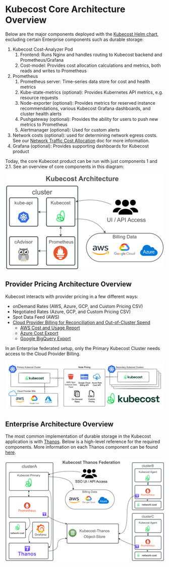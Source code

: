 # Kubecost Core Architecture Overview

Below are the major components deployed with the [Kubecost Helm chart](/install-and-configure/install//install.md), excluding certain Enterprise components such as durable storage:

1. Kubecost Cost-Analyzer Pod
   1. Frontend: Runs Nginx and handles routing to Kubecost backend and Prometheus/Grafana
   2. Cost-model: Provides cost allocation calculations and metrics, both reads and writes to Prometheus
2. Prometheus
   1. Prometheus server: Time-series data store for cost and health metrics
   2. Kube-state-metrics (optional): Provides Kubernetes API metrics, e.g. resource requests
   3. Node-exporter (optional): Provides metrics for reserved instance recommendations, various Kubecost Grafana dashboards, and cluster health alerts
   4. Pushgateway (optional): Provides the ability for users to push new metrics to Prometheus
   5. Alertmanager (optional): Used for custom alerts
3. Network costs (optional): used for determining network egress costs. See our [Network Traffic Cost Allocation](/using-kubecost/navigating-the-kubecost-ui/cost-allocation/network-allocation.md) doc for more information.
4. Grafana (optional): Provides supporting dashboards for Kubecost product

Today, the core Kubecost product can be run with just components 1 and 2.1. See an overview of core components in this diagram:

![Architecture Overview](/images/arch.png)

## Provider Pricing Architecture Overview

Kubecost interacts with provider pricing in a few different ways:

* onDemand Rates (AWS, Azure, GCP, and Custom Pricing CSV)
* Negotiated Rates (Azure, GCP, and Custom Pricing CSV)
* Spot Data Feed (AWS)
* [Cloud Provider Billing for Reconciliation and Out-of-Cluster Spend](/install-and-configure/install/cloud-integration/README.md)
  * [AWS Cost and Usage Report](/install-and-configure/install/cloud-integration/aws-cloud-integrations/aws-cloud-integrations.md)
  * [Azure Cost Export](/install-and-configure/install/cloud-integration/azure-out-of-cluster/azure-out-of-cluster.md)
  * [Google BigQuery Export](/install-and-configure/install/cloud-integration/gcp-out-of-cluster/README.md)

In an Enterprise federated setup, only the Primary Kubecost Cluster needs access to the Cloud Provider Billing.

![Provider Pricing Overview](/images/cloud-bill-diagram.png)

## Enterprise Architecture Overview

The most common implementation of durable storage in the Kubecost application is with [Thanos](https://thanos.io/). Below is a high-level reference for the required components. More information on each Thanos component can be found [here](https://thanos.io/tip/components/).

![Thanos Overview](/images/thanos-architecture.png)
